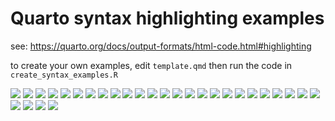 # Quarto syntax highlighting examples

<!-- Generated by create_syntax_examples.R, do not edit. -->

see: https://quarto.org/docs/output-formats/html-code.html#highlighting

to create your own examples, edit `template.qmd` then run the
code in `create_syntax_examples.R`

![](generated/a11y-dark.png)
![](generated/a11y-light.png)
![](generated/arrow-dark.png)
![](generated/arrow-light.png)
![](generated/atom-one-dark.png)
![](generated/atom-one-light.png)
![](generated/ayu-dark.png)
![](generated/ayu-light.png)
![](generated/breeze-dark.png)
![](generated/breeze-light.png)
![](generated/dracula.png)
![](generated/espresso.png)
![](generated/github-dark.png)
![](generated/github-light.png)
![](generated/gruvbox-dark.png)
![](generated/gruvbox-light.png)
![](generated/haddock.png)
![](generated/kate.png)
![](generated/monochrome.png)
![](generated/monokai.png)
![](generated/nord.png)
![](generated/oblivion.png)
![](generated/printing.png)
![](generated/pygments.png)
![](generated/radical.png)
![](generated/solarized.png)
![](generated/tango.png)
![](generated/vim-dark.png)
![](generated/zenburn.png)
